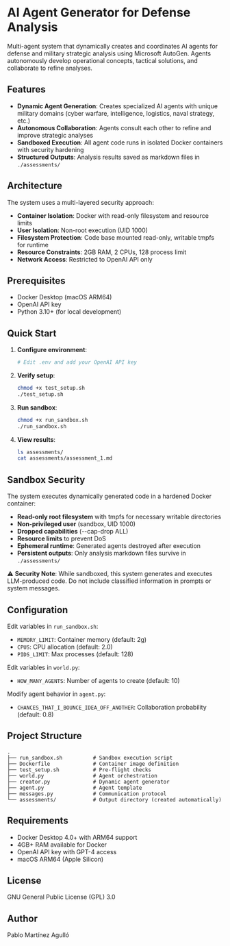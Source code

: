 # AI Agent Generator for Defense Analysis

Multi-agent system that dynamically creates and coordinates AI agents for defense and military strategic analysis using Microsoft AutoGen. Agents autonomously develop operational concepts, tactical solutions, and collaborate to refine analyses.

## Features

- **Dynamic Agent Generation**: Creates specialized AI agents with unique military domains (cyber warfare, intelligence, logistics, naval strategy, etc.)
- **Autonomous Collaboration**: Agents consult each other to refine and improve strategic analyses
- **Sandboxed Execution**: All agent code runs in isolated Docker containers with security hardening
- **Structured Outputs**: Analysis results saved as markdown files in `./assessments/`

## Architecture

The system uses a multi-layered security approach:
- **Container Isolation**: Docker with read-only filesystem and resource limits
- **User Isolation**: Non-root execution (UID 1000)
- **Filesystem Protection**: Code base mounted read-only, writable tmpfs for runtime
- **Resource Constraints**: 2GB RAM, 2 CPUs, 128 process limit
- **Network Access**: Restricted to OpenAI API only

## Prerequisites

- Docker Desktop (macOS ARM64)
- OpenAI API key
- Python 3.10+ (for local development)

## Quick Start

1. **Configure environment**:
   ```bash
   # Edit .env and add your OpenAI API key
   ```

2. **Verify setup**:
   ```bash
   chmod +x test_setup.sh
   ./test_setup.sh
   ```

3. **Run sandbox**:
   ```bash
   chmod +x run_sandbox.sh
   ./run_sandbox.sh
   ```

4. **View results**:
   ```bash
   ls assessments/
   cat assessments/assessment_1.md
   ```

## Sandbox Security

The system executes dynamically generated code in a hardened Docker container:

- **Read-only root filesystem** with tmpfs for necessary writable directories
- **Non-privileged user** (sandbox, UID 1000)
- **Dropped capabilities** (--cap-drop ALL)
- **Resource limits** to prevent DoS
- **Ephemeral runtime**: Generated agents destroyed after execution
- **Persistent outputs**: Only analysis markdown files survive in `./assessments/`

⚠️ **Security Note**: While sandboxed, this system generates and executes LLM-produced code. Do not include classified information in prompts or system messages.

## Configuration

Edit variables in `run_sandbox.sh`:
- `MEMORY_LIMIT`: Container memory (default: 2g)
- `CPUS`: CPU allocation (default: 2.0)
- `PIDS_LIMIT`: Max processes (default: 128)

Edit variables in `world.py`:
- `HOW_MANY_AGENTS`: Number of agents to create (default: 10)

Modify agent behavior in `agent.py`:
- `CHANCES_THAT_I_BOUNCE_IDEA_OFF_ANOTHER`: Collaboration probability (default: 0.8)

## Project Structure

```
.
├── run_sandbox.sh          # Sandbox execution script
├── Dockerfile              # Container image definition
├── test_setup.sh           # Pre-flight checks
├── world.py                # Agent orchestration
├── creator.py              # Dynamic agent generator
├── agent.py                # Agent template
├── messages.py             # Communication protocol
└── assessments/            # Output directory (created automatically)
```


## Requirements

- Docker Desktop 4.0+ with ARM64 support
- 4GB+ RAM available for Docker
- OpenAI API key with GPT-4 access
- macOS ARM64 (Apple Silicon)

## License

GNU General Public License (GPL) 3.0

## Author

Pablo Martínez Agulló

<!-- ## What It Does

- **Generates** {HOW_MANY_AGENTS} **AI agents** with unique military specializations (cyber, intelligence, logistics, etc.)
- Agents autonomously develop **operational concepts and tactical solutions**
- **Collaborative refinement**: Agents randomly consult each other to improve analyses
- Outputs saved as markdown files (idea1.md, idea2.md, etc.) -->


<!-- **Concepts**
- **Runtime**: The execution environment where agents live and communicate. Manages message routing between agents.
- **Host service**: The server that runs the runtime. Listens for connections (e.g., on `localhost:50051`). One host can serve multiple workers.
- **Worker**: A client that connects to the host to register and run agents. Sends/receives messages through the host's runtime. -->



<!-- 
tree -I "__pycache__|__init__.py|uv.lock|README.md|tests|*.log|*.db*|*.png|*.PNG|*.md" 
 -->
